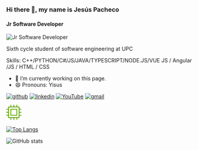 ### Hi there 👋, my name is Jesús Pacheco
#### Jr Software Developer
![Jr Software Developer](https://i.pinimg.com/originals/46/9b/56/469b56b2cb73b46e5866a2454df2260b.png)

Sixth cycle student of software engineering at UPC


Skills: C++/PYTHON/C#/JS/JAVA/TYPESCRIPT/NODE.JS/VUE JS / Angular /JS / HTML / CSS

- 🔭 I’m currently working on this page. 
- 😄 Pronouns: Yisus 


[<img src='https://cdn.jsdelivr.net/npm/simple-icons@3.0.1/icons/github.svg' alt='github' height='40'>](https://github.com/JesussPacheco)  [<img src='https://cdn.jsdelivr.net/npm/simple-icons@3.0.1/icons/linkedin.svg' alt='linkedin' height='40'>](https://www.linkedin.com/in/jesús-pacheco//)  [<img src='https://cdn.jsdelivr.net/npm/simple-icons@3.0.1/icons/youtube.svg' alt='YouTube' height='40'>](https://www.youtube.com/channel/UCvcm1rLhmbSzEAzPjcCHLzA)  [<img src='https://cdn.jsdelivr.net/npm/simple-icons@3.0.1/icons/gmail.svg' alt='gmail' height='40'>](jesuspacheco0219@gmail.com)  

<a href='https://docs.github.com/en/developers'><img src='https://raw.githubusercontent.com/acervenky/animated-github-badges/master/assets/devbadge.gif' width='40' height='40'></a> 

[![Top Langs](https://github-readme-stats.vercel.app/api/top-langs/?username=JesussPacheco)](https://github.com/anuraghazra/github-readme-stats)

![GitHub stats](https://github-readme-stats.vercel.app/api?username=JesussPacheco&show_icons=true)  

